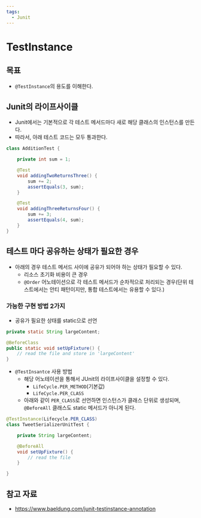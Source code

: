 ```yaml
---
tags:
  - Junit
---
```

# TestInstance

## 목표

- `@TestInstance`의 용도를 이해한다.

## Junit의 라이프사이클

- Junit에서는 기본적으로 각 테스트 메서드마다 새로 해당 클래스의 인스턴스를 만든다.
- 따라서, 아래 테스트 코드는 모두 통과한다.

```java
class AdditionTest {

    private int sum = 1;

    @Test
    void addingTwoReturnsThree() {
        sum += 2;
        assertEquals(3, sum);
    }

    @Test
    void addingThreeReturnsFour() {
        sum += 3;
        assertEquals(4, sum);
    }
}
```

## 테스트 마다 공유하는 상태가 필요한 경우

- 아래의 경우 테스트 메서드 사이에 공유가 되어야 하는 상태가 필요할 수 있다.
	- 리소스 초기화 비용이 큰 경우
	- `@Order` 어노테이션으로 각 테스트 메서드가 순차적으로 처리되는 경우(단위 테스트에서는 안티 패턴이지만, 통합 테스트에서는 유용할 수 있다.)

### 가능한 구현 방법 2가지

-  공유가 필요한 상태를 static으로 선언

```java
private static String largeContent;

@BeforeClass
public static void setUpFixture() {
    // read the file and store in 'largeContent'
}
```

- `@TestInsantce` 사용 방법
	- 해당 어노테이션을 통해서 JUnit의 라이프사이클을 설정할 수 있다.
		- `LifeCycle.PER_METHOD`(기본값)
		- `LifeCycle.PER_CLASS`
	- 아래와 같이 `PER_CLASS`로 선언하면 인스턴스가 클래스 단위로 생성되며, `@BeforeAll` 클래스도 static 메서드가 아니게 된다.

```java
@TestInstance(Lifecycle.PER_CLASS)
class TweetSerializerUnitTest {

    private String largeContent;

    @BeforeAll
    void setUpFixture() {
        // read the file
    }

}
```

## 참고 자료

- https://www.baeldung.com/junit-testinstance-annotation
